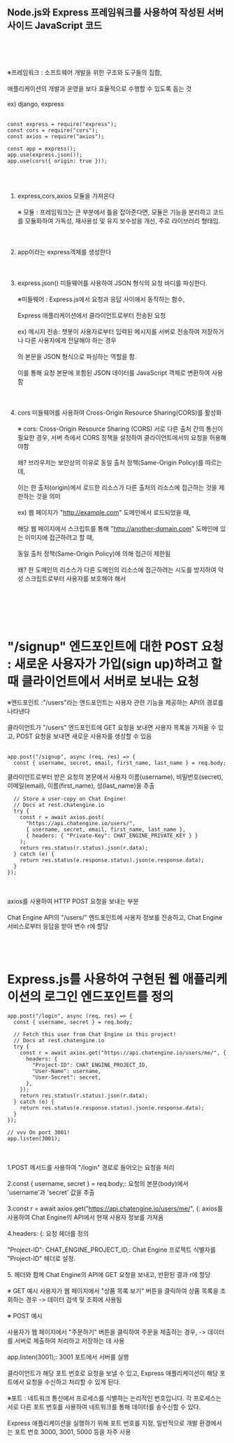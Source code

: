 ## Node.js와 Express 프레임워크를 사용하여 작성된 서버 사이드 JavaScript 코드
<br/><br/><br/>

※프레임워크 : 소프트웨어 개발을 위한 구조와 도구들의 집합,
<br/><br/>
애플리케이션의 개발과 운영을 보다 효율적으로 수행할 수 있도록 돕는 것
<br/><br/>
ex) django, express
<br/><br/>
```
const express = require("express");
const cors = require("cors");
const axios = require("axios");

const app = express();
app.use(express.json());
app.use(cors({ origin: true }));
```
<br/><br/>
1. express,cors,axios 모듈을 가져온다
<br/><br/>
※ 모듈 : 프레임워크는 큰 부분에서 틀을 잡아준다면, 모듈은 기능을 분리하고 코드를 모듈화하여 가독성, 재사용성 및 유지 보수성을 개선, 주로 라이브러리 형태임.
<br/><br/><br/><br/>
2. app이라는 express객체를 생성한다
<br/><br/><br/><br/>
3. express.json() 미들웨어를 사용하여 JSON 형식의 요청 바디를 파싱한다.
<br/><br/>
※미들웨어 : Express.js에서 요청과 응답 사이에서 동작하는 함수,
<br/><br/>
Express 애플리케이션에서 클라이언트로부터 전송된 요청
<br/><br/>
ex) 메시지 전송: 챗봇이 사용자로부터 입력된 메시지를 서버로 전송하여 저장하거나 다른 사용자에게 전달해야 하는 경우
<br/><br/>
의 본문을 JSON 형식으로 파싱하는 역할을 함. 
<br/><br/>
이를 통해 요청 본문에 포함된 JSON 데이터를 JavaScript 객체로 변환하여 사용함
<br/><br/><br/><br/>
4. cors 미들웨어를 사용하여 Cross-Origin Resource Sharing(CORS)를 활성화
<br/><br/>
※ cors: Cross-Origin Resource Sharing (CORS)
서로 다른 출처 간의 통신이 필요한 경우, 서버 측에서 CORS 정책을 설정하여 클라이언트에서의 요청을 허용해야함
<br/><br/>
왜? 브라우저는 보안상의 이유로 동일 출처 정책(Same-Origin Policy)를 따르는데, 
<br/><br/>
이는 한 출처(origin)에서 로드한 리소스가 다른 출처의 리소스에 접근하는 것을 제한하는 것을 의미
<br/><br/>
ex) 웹 페이지가 "http://example.com" 도메인에서 로드되었을 때, 
<br/><br/>
해당 웹 페이지에서 스크립트를 통해 "http://another-domain.com" 도메인에 있는 이미지에 접근하려고 할 때, 
<br/><br/>
동일 출처 정책(Same-Origin Policy)에 의해 접근이 제한됨
<br/><br/>
왜? 한 도메인의 리소스가 다른 도메인의 리소스에 접근하려는 시도를 방지하여 악성 스크립트로부터 사용자를 보호해야 해서
<br/><br/><br/><br/><br/><br/>
# "/signup" 엔드포인트에 대한 POST 요청 : 새로운 사용자가 가입(sign up)하려고 할 때 클라이언트에서 서버로 보내는 요청
※엔드포인트 :"/users"라는 엔드포인트는 사용자 관련 기능을 제공하는 API의 경로를 나타낸다
<br/><br/>
클라이언트가 "/users" 엔드포인트에 GET 요청을 보내면 사용자 목록을 가져올 수 있고, POST 요청을 보내면 새로운 사용자를 생성할 수 있음
<br/><br/>
```
app.post("/signup", async (req, res) => {
  const { username, secret, email, first_name, last_name } = req.body;
```
클라이언트로부터 받은 요청의 본문에서 사용자 이름(username), 비밀번호(secret), 이메일(email), 이름(first_name), 성(last_name)을 추출
```
  // Store a user-copy on Chat Engine!
  // Docs at rest.chatengine.io
  try {
    const r = await axios.post(
      "https://api.chatengine.io/users/",
      { username, secret, email, first_name, last_name },
      { headers: { "Private-Key": CHAT_ENGINE_PRIVATE_KEY } }
    );
    return res.status(r.status).json(r.data);
  } catch (e) {
    return res.status(e.response.status).json(e.response.data);
  }
});
```
<br/><br/>
axios를 사용하여 HTTP POST 요청을 보내는 부분 
<br/><br/>
Chat Engine API의 "/users/" 엔드포인트에 사용자 정보를 전송하고, Chat Engine 서비스로부터 응답을 받아 변수 r에 할당
<br/><br/><br/><br/>
# Express.js를 사용하여 구현된 웹 애플리케이션의 로그인 엔드포인트를 정의
```
app.post("/login", async (req, res) => {
  const { username, secret } = req.body;

  // Fetch this user from Chat Engine in this project!
  // Docs at rest.chatengine.io
  try {
    const r = await axios.get("https://api.chatengine.io/users/me/", {
      headers: {
        "Project-ID": CHAT_ENGINE_PROJECT_ID,
        "User-Name": username,
        "User-Secret": secret,
      },
    });
    return res.status(r.status).json(r.data);
  } catch (e) {
    return res.status(e.response.status).json(e.response.data);
  }
});

// vvv On port 3001!
app.listen(3001);
```
<br/><br/>
1.POST 메서드를 사용하여 "/login" 경로로 들어오는 요청을 처리
<br/><br/>
2.const { username, secret } = req.body;: 요청의 본문(body)에서 'username'과 'secret' 값을 추출
<br/><br/>
3.const r = await axios.get("https://api.chatengine.io/users/me/", {: axios를 사용하여 Chat Engine의 API에서 현재 사용자 정보를 가져옴
<br/><br/>
4.headers: {: 요청 헤더를 정의
<br/><br/>
"Project-ID": CHAT_ENGINE_PROJECT_ID,: Chat Engine 프로젝트 식별자를 "Project-ID" 헤더로 설정.
<br/><br/>
5. 헤더와 함께 Chat Engine의 API에 GET 요청을 보내고, 반환된 결과 r에 할당
<br/><br/>
※ GET 예시
사용자가 웹 페이지에서 "상품 목록 보기" 버튼을 클릭하여 상품 목록을 조회하는 경우 -> 데이터 검색 및 조회에 사용됨
<br/><br/>
※ POST 예시
<br/><br/>
사용자가 웹 페이지에서 "주문하기" 버튼을 클릭하여 주문을 제출하는 경우,  ->  데이터를 서버로 제출하여 처리하고 저장하는 데 사용
<br/><br/>
app.listen(3001);: 3001 포트에서 서버를 실행
<br/><br/>
클라이언트가 해당 포트 번호로 요청을 보낼 수 있고, Express 애플리케이션이 해당 포트에서 요청을 수신하고 처리할 수 있게 된다.
<br/><br/>
※포트 : 네트워크 통신에서 프로세스를 식별하는 논리적인 번호입니다. 각 프로세스는 서로 다른 포트 번호를 사용하여 네트워크를 통해 데이터를 송수신할 수 있다.
<br/><br/>
Express 애플리케이션을 실행하기 위해 포트 번호를 지정, 일반적으로 개발 환경에서는 포트 번호 3000, 3001, 5000 등을 자주 사용

